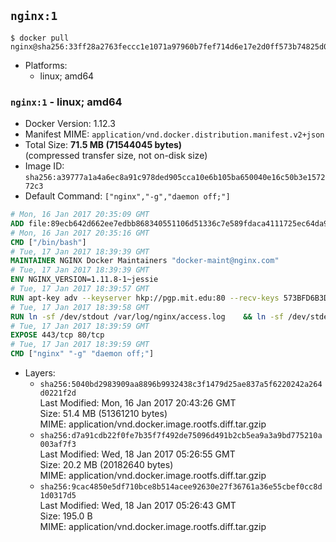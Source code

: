 ## `nginx:1`

```console
$ docker pull nginx@sha256:33ff28a2763feccc1e1071a97960b7fef714d6e17e2d0ff573b74825d0049303
```

-	Platforms:
	-	linux; amd64

### `nginx:1` - linux; amd64

-	Docker Version: 1.12.3
-	Manifest MIME: `application/vnd.docker.distribution.manifest.v2+json`
-	Total Size: **71.5 MB (71544045 bytes)**  
	(compressed transfer size, not on-disk size)
-	Image ID: `sha256:a39777a1a4a6ec8a91c978ded905cca10e6b105ba650040e16c50b3e157272c3`
-	Default Command: `["nginx","-g","daemon off;"]`

```dockerfile
# Mon, 16 Jan 2017 20:35:09 GMT
ADD file:89ecb642d662ee7edbb868340551106d51336c7e589fdaca4111725ec64da957 in / 
# Mon, 16 Jan 2017 20:35:16 GMT
CMD ["/bin/bash"]
# Tue, 17 Jan 2017 18:39:39 GMT
MAINTAINER NGINX Docker Maintainers "docker-maint@nginx.com"
# Tue, 17 Jan 2017 18:39:39 GMT
ENV NGINX_VERSION=1.11.8-1~jessie
# Tue, 17 Jan 2017 18:39:57 GMT
RUN apt-key adv --keyserver hkp://pgp.mit.edu:80 --recv-keys 573BFD6B3D8FBC641079A6ABABF5BD827BD9BF62 	&& echo "deb http://nginx.org/packages/mainline/debian/ jessie nginx" >> /etc/apt/sources.list 	&& apt-get update 	&& apt-get install --no-install-recommends --no-install-suggests -y 						ca-certificates 						nginx=${NGINX_VERSION} 						nginx-module-xslt 						nginx-module-geoip 						nginx-module-image-filter 						nginx-module-perl 						nginx-module-njs 						gettext-base 	&& rm -rf /var/lib/apt/lists/*
# Tue, 17 Jan 2017 18:39:58 GMT
RUN ln -sf /dev/stdout /var/log/nginx/access.log 	&& ln -sf /dev/stderr /var/log/nginx/error.log
# Tue, 17 Jan 2017 18:39:59 GMT
EXPOSE 443/tcp 80/tcp
# Tue, 17 Jan 2017 18:39:59 GMT
CMD ["nginx" "-g" "daemon off;"]
```

-	Layers:
	-	`sha256:5040bd2983909aa8896b9932438c3f1479d25ae837a5f6220242a264d0221f2d`  
		Last Modified: Mon, 16 Jan 2017 20:43:26 GMT  
		Size: 51.4 MB (51361210 bytes)  
		MIME: application/vnd.docker.image.rootfs.diff.tar.gzip
	-	`sha256:d7a91cdb22f0fe7b35f7f492de75096d491b2cb5ea9a3a9bd775210a003af7f3`  
		Last Modified: Wed, 18 Jan 2017 05:26:55 GMT  
		Size: 20.2 MB (20182640 bytes)  
		MIME: application/vnd.docker.image.rootfs.diff.tar.gzip
	-	`sha256:9cac4850e5df710bce8b514acee92630e27f36761a36e55cbef0cc8d1d0317d5`  
		Last Modified: Wed, 18 Jan 2017 05:26:43 GMT  
		Size: 195.0 B  
		MIME: application/vnd.docker.image.rootfs.diff.tar.gzip
